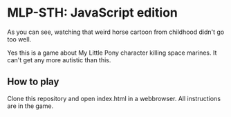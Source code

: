 # MLP-STH: JavaScript edition
As you can see, watching that weird horse cartoon from childhood didn't go too well.

Yes this is a game about My Little Pony character killing space marines. It can't get any more autistic than this.

## How to play
Clone this repository and open index.html in a webbrowser. All instructions are in the game.
